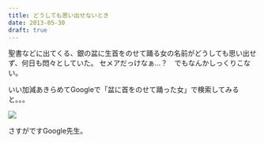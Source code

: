 ```yaml
---
title: どうしても思い出せないとき
date: 2013-05-30
draft: true
---
```


聖書などに出てくる、銀の盆に生首をのせて踊る女の名前がどうしても思い出せず、何日も悶々としていた。
セメアだっけなぁ…？　でもなんかしっくりこない。

いい加減あきらめてGoogleで「盆に首をのせて踊った女」で検索してみると。。。

![](https://farm8.staticflickr.com/7667/17181028128_9ee2b97723_o.png)

さすがですGoogle先生。
